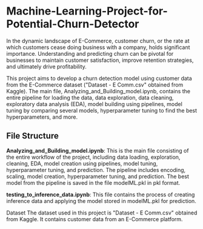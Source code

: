 # Machine-Learning-Project-for-Potential-Churn-Detector

In the dynamic landscape of E-Commerce, customer churn, or the rate at which customers cease doing business with a company, holds significant importance. Understanding and predicting churn can be pivotal for businesses to maintain customer satisfaction, improve retention strategies, and ultimately drive profitability.

This project aims to develop a churn detection model using customer data from the E-Commerce dataset ("Dataset - E Comm.csv" obtained from Kaggle). The main file, Analyzing_and_Building_model.ipynb, contains the entire pipeline for loading the data, data exploration, data cleaning, exploratory data analysis (EDA), model building using pipelines, model tuning by comparing several models, hyperparameter tuning to find the best hyperparameters, and more.

## File Structure

**Analyzing_and_Building_model.ipynb**: This is the main file consisting of the entire workflow of the project, including data loading, exploration, cleaning, EDA, model creation using pipelines, model tuning, hyperparameter tuning, and prediction. The pipeline includes encoding, scaling, model creation, hyperparameter tuning, and prediction. The best model from the pipeline is saved in the file modelML.pkl in pkl format.

**testing_to_inference_data.ipynb**: This file contains the process of creating inference data and applying the model stored in modelML.pkl for prediction.

Dataset
The dataset used in this project is "Dataset - E Comm.csv" obtained from Kaggle. It contains customer data from an E-Commerce platform.